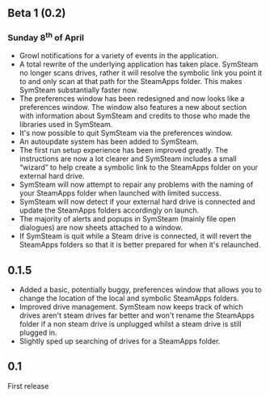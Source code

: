 ## Beta 1 (0.2)

### Sunday 8<sup>th</sup> of April

- Growl notifications for a variety of events in the application. 
- A total rewrite of the underlying application has taken place. SymSteam no longer scans drives, rather it will resolve the symbolic link you point it to and only scan at that path for the SteamApps folder. This makes SymSteam substantially faster now.
- The preferences window has been redesigned and now looks like a preferences window. The window also features a new about section with information about SymSteam and credits to those who made the libraries used in SymSteam. 
- It's now possible to quit SymSteam via the preferences window.
- An autoupdate system has been added to SymSteam. 
- The first run setup experience has been improved greatly. The instructions are now a lot clearer and SymSteam includes a small “wizard” to help create a symbolic link to the SteamApps folder on your external hard drive. 
- SymSteam will now attempt to repair any problems with the naming of your SteamApps folder when launched with limited success. 
- SymSteam will now detect if your external hard drive is connected and update the SteamApps folders accordingly on launch. 
- The majority of alerts and popups in SymSteam (mainly file open dialogues) are now sheets attached to a window. 
- If SymSteam is quit while a Steam drive is connected, it will revert the SteamApps folders so that it is better prepared for when it's relaunched. 

## 0.1.5

- Added a basic, potentially buggy, preferences window that allows you to change the location of the local and symbolic SteamApps folders. 
- Improved drive management. SymSteam now keeps track of which drives aren't steam drives far better and won't rename the SteamApps folder if a non steam drive is unplugged whilst a steam drive is still plugged in. 
- Slightly sped up searching of drives for a SteamApps folder. 

## 0.1

First release